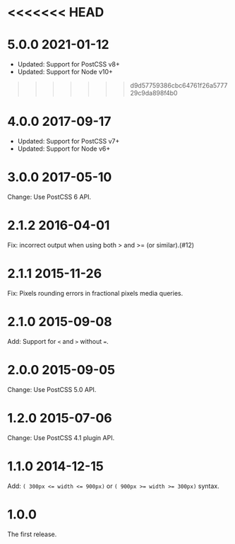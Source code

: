 <<<<<<< HEAD
=======
# 5.0.0 2021-01-12

- Updated: Support for PostCSS v8+
- Updated: Support for Node v10+

>>>>>>> d9d57759386cbc64761f26a577729c9da898f4b0
# 4.0.0 2017-09-17

- Updated: Support for PostCSS v7+
- Updated: Support for Node v6+

# 3.0.0 2017-05-10

Change: Use PostCSS 6 API.

# 2.1.2 2016-04-01

Fix: incorrect output when using both > and >= (or similar).(#12)

# 2.1.1 2015-11-26

Fix: Pixels rounding errors in fractional pixels media queries.

# 2.1.0 2015-09-08

Add: Support for `<` and `>` without `=`.

# 2.0.0 2015-09-05

Change: Use PostCSS 5.0 API.

# 1.2.0 2015-07-06

Change: Use PostCSS 4.1 plugin API.

# 1.1.0 2014-12-15

Add: `( 300px <= width <= 900px)` or `( 900px >= width >= 300px)` syntax.

# 1.0.0

The first release.
